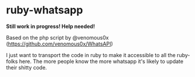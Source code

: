 # ruby-whatsapp

__Still work in progress! Help needed!__

Based on the php script by @venomous0x (https://github.com/venomous0x/WhatsAPI)

I just want to transport the code in ruby to make it accessible to all the ruby-folks here.
The more people know the more whatsapp it's likely to update their shitty code.